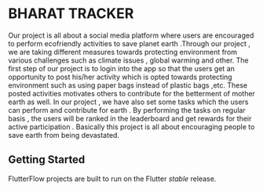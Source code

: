 # BHARAT TRACKER

Our project is all about a social media platform where users are encouraged to perform ecofriendly activities to save planet earth .Through our project , we are taking different measures towards protecting environment from various challenges such as climate issues , global warming and other. The first step of our project is to login into the app so that the users get an opportunity to post his/her activity which is opted towards protecting environment such as using paper bags instead of plastic bags ,etc. These posted activities motivates others to contribute for the betterment of mother earth as well. In our project , we have also set some tasks which the users can perform and contribute for earth . By performing the tasks on regular basis , the users will be ranked in the leaderboard and get rewards for their active participation . Basically this project is all about encouraging people to save earth from being devastated.

## Getting Started

FlutterFlow projects are built to run on the Flutter _stable_ release.
